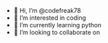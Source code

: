 - 👋 Hi, I’m @codefreak78
- 👀 I’m interested in coding
- 🌱 I’m currently learning python
- 💞️ I’m looking to collaborate on 

<!---
codefreak78/codefreak78 is a ✨ special ✨ repository because its `README.md` (this file) appears on your GitHub profile.
You can click the Preview link to take a look at your changes.
--->
